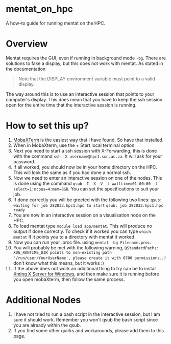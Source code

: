 # mentat_on_hpc
A how-to guide for running mentat on the HPC.

# Overview

Mentat requires the GUI, even if running in background mode `-bg`. There are solutions to fake a display, but this does not work with mentat. As stated in the documentation 
> Note that the DISPLAY environment variable must point to a valid display.

The way around this is to use an interactive session that points to your computer's display. This does mean that you have to keep the ssh session open for the entire time that the interactive session is running.

# How to set this up?

1. [MobaXTerm](https://mobaxterm.mobatek.net/download-home-edition.html) is the easiest way that I have found. So have that installed.
3. When in MobaXterm, use the + Start local terminal option.
4. Next you need to start a ssh session with X-Forwarding, this is done with the command `ssh -X username@hpc1.sun.ac.za`. It will ask for your password.
5. If all worked, you should now be in your home directory on the HPC. This will look the same as if you had done a normal ssh.
6. Now we need to enter an interactive session on one of the nodes. This is done using the command `qsub -I -X -V -l walltime=01:00:00 -l select=1:ncpus=4:mem=8GB`. You can set the specifications to suit your job.
7. If done correctly you will be greeted with the following two lines:
`qsub: waiting for job 282033.hpc1.hpc to start`
`qsub: job 282033.hpc1.hpc ready`
7. You are now in an interactive session on a visualisation node on the HPC.
8. To load mentat type `module load app/mentat`. This will produce no output if done correctly. To check if it worked you can type `which mentat` If it points you to a directory with mentat it worked.
9. Now you can run your .proc file. using `mentat -bg Filename.proc`.
10. You will probably be met with the following warning, `QStandardPaths: XDG_RUNTIME_DIR points to non-existing path '/run/user/YourUserName', please create it with 0700 permissions.`. I don't know what this means, but it works :)
11. If the above does not work an additional thing to try can be to install [Xming X Server for Windows](https://sourceforge.net/projects/xming), and then make sure it is running before you open mobaXterm, then follow the same process.

# Additional Nodes
1. I have not tried to run a bash script in the interactive session, but I am sure it should work. Remember you won't qsub the bash script since you are already within the qsub.
2. If you find some other quirks and workarounds, please add them to this page.
